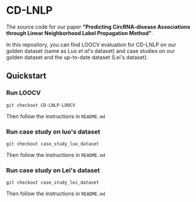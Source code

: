 # CD-LNLP

The source code for our paper **"Predicting CircRNA-disease Associations through Linear Neighborhood Label Propagation Method"**. 

In this repository, you can find LOOCV evaluation for CD-LNLP on our golden dataset (same as Luo *et al*'s dataset) and case studies on our golden dataset and the up-to-date dataset (Lei's dataset).

## Quickstart

### Run LOOCV


```
git checkout CD-LNLP-LOOCV
```

Then follow the instructions in `README.md`



### Run case study on luo's dataset

```git
git checkout case_study_luo_dataset
```

Then follow the instructions in `README.md`


### Run case study on Lei's dataset
```git
git checkout case_study_lei_dataset
```
Then follow the instructions in `README.md`


